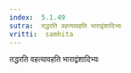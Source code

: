 ```yaml
---
index:  5.1.49
sutra:  तद्धरति वहत्यावहति भाराद्वंशादिभ्यः
vritti:  samhita 
---
```


तद्धरति वहत्यावहति भाराद्वंशादिभ्यः

